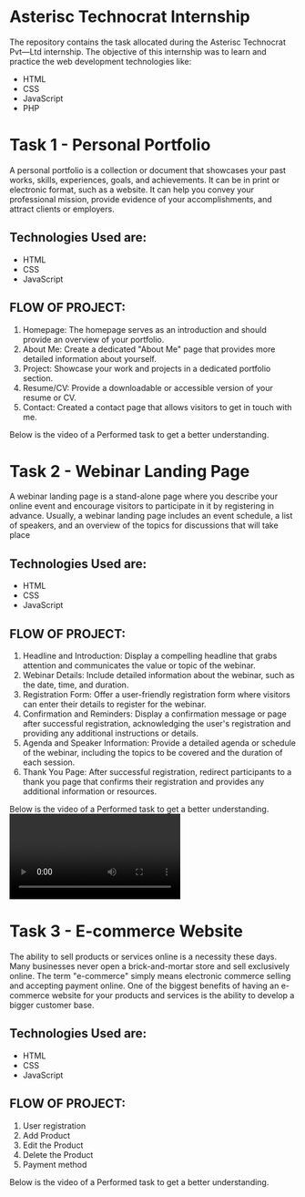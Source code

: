 # Asterisc Technocrat Internship
The repository contains the task allocated during the Asterisc Technocrat Pvt—Ltd internship.
The objective of this internship was to learn and practice the web development technologies like:
* HTML
* CSS
* JavaScript
* PHP

# Task 1 - Personal Portfolio
A personal portfolio is a collection or document that showcases your past works, skills, experiences, goals, and achievements. It can be in print or electronic format, such as a website. It can help you convey your professional mission, provide evidence of your accomplishments, and attract clients or employers.

## Technologies Used are:
- HTML
- CSS
- JavaScript

## FLOW OF PROJECT:
1. Homepage: The homepage serves as an introduction and should provide an overview of your portfolio.
2. About Me: Create a dedicated "About Me" page that provides more detailed information about yourself.
3. Project: Showcase your work and projects in a dedicated portfolio section.
4. Resume/CV: Provide a downloadable or accessible version of your resume or CV.
5. Contact: Created a contact page that allows visitors to get in touch with me.

Below is the video of a Performed task to get a better understanding.






# Task 2 - Webinar Landing Page
A webinar landing page is a stand-alone page where you describe your online event and encourage visitors to participate in it by registering in advance. Usually, a webinar landing page includes an event schedule, a list of speakers, and an overview of the topics for discussions that will take place

## Technologies Used are:
- HTML
- CSS
- JavaScript

## FLOW OF PROJECT:
1. Headline and Introduction: Display a compelling headline that grabs attention and communicates the
value or topic of the webinar.
2. Webinar Details: Include detailed information about the webinar, such as the date, time, and duration.
3. Registration Form: Offer a user-friendly registration form where visitors can enter their details to
register for the webinar.
4. Confirmation and Reminders: Display a confirmation message or page after successful registration,
acknowledging the user's registration and providing any additional instructions or details.
5. Agenda and Speaker Information: Provide a detailed agenda or schedule of the webinar, including the
topics to be covered and the duration of each session.
6. Thank You Page: After successful registration, redirect participants to a thank you page that confirms their
registration and provides any additional information or resources.

Below is the video of a Performed task to get a better understanding.
![Task-2](Task-2.mp4)



# Task 3 - E-commerce Website
The ability to sell products or services online is a necessity these days. Many businesses never open a brick-and-mortar store and sell exclusively online. The term "e-commerce" simply means electronic commerce selling and accepting payment online. One of the biggest benefits of having an e-commerce website for your products and services is the ability to develop a bigger customer base.

## Technologies Used are:
- HTML
- CSS
- JavaScript


## FLOW OF PROJECT:
1. User registration
2. Add Product
3. Edit the Product
4. Delete the Product
6. Payment method

Below is the video of a Performed task to get a better understanding.









